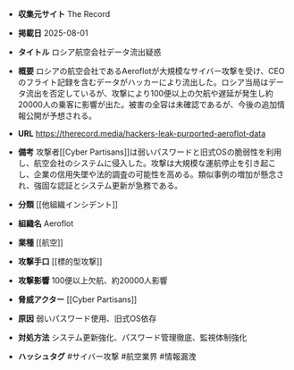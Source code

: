 - **収集元サイト**
The Record

- **掲載日**
2025-08-01

- **タイトル**
ロシア航空会社データ流出疑惑

- **概要**
ロシアの航空会社であるAeroflotが大規模なサイバー攻撃を受け、CEOのフライト記録を含むデータがハッカーにより流出した。ロシア当局はデータ流出を否定しているが、攻撃により100便以上の欠航や遅延が発生し約20000人の乗客に影響が出た。被害の全容は未確認であるが、今後の追加情報公開が予想される。

- **URL**
https://therecord.media/hackers-leak-purported-aeroflot-data

- **備考**
攻撃者[[Cyber Partisans]]は弱いパスワードと旧式OSの脆弱性を利用し、航空会社のシステムに侵入した。攻撃は大規模な運航停止を引き起こし、企業の信用失墜や法的調査の可能性を高める。類似事例の増加が懸念され、強固な認証とシステム更新が急務である。

- **分類**
[[他組織インシデント]]

- **組織名**
Aeroflot

- **業種**
[[航空]]

- **攻撃手口**
[[標的型攻撃]]

- **攻撃影響**
100便以上欠航、約20000人影響

- **脅威アクター**
[[Cyber Partisans]]

- **原因**
弱いパスワード使用、旧式OS依存

- **対処方法**
システム更新強化、パスワード管理徹底、監視体制強化

- **ハッシュタグ**
#サイバー攻撃 #航空業界 #情報漏洩
